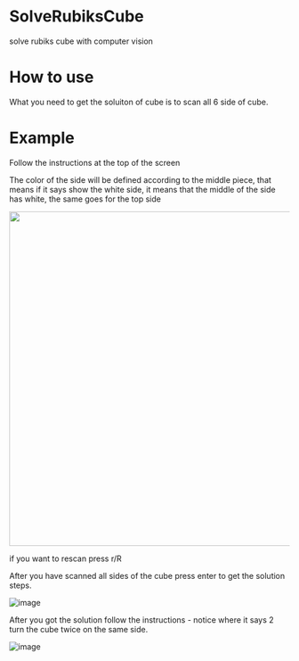 # SolveRubiksCube
solve rubiks cube with computer vision

# How to use 

What you need to get the soluiton of cube is to scan all 6 side of cube.

# Example

Follow the instructions at the top of the screen

The color of the side will be defined according to the middle piece, that means if it says show the white side, it means that the middle of the side has white, the same goes for the top side

<img src="https://user-images.githubusercontent.com/83061722/191893220-f148c1ff-b686-4234-ba5d-c8b2c3b46cf7.png" width="600" height="600" />


if you want to rescan press r/R 

After you have scanned all sides of the cube press enter to get the solution steps.

![image](https://user-images.githubusercontent.com/83061722/191893827-c3ce385b-4659-424f-882c-7c9a2962a518.png)

After you got the solution follow the instructions - notice where it says 2 turn the cube twice on the same side.

![image](https://user-images.githubusercontent.com/83061722/191894018-aa1c4809-f9a0-49c0-a29d-d95b2a9e9b6e.png)
